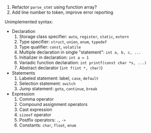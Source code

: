 1. Refactor `parse_stmt` using function array?
2. Add line number to token, improve error reporting

Unimplemented syntax:
- Declaration
    1. Storage class specifier: `auto`, `register`, `static`, `extern`
    2. Type specifier: `struct`, `union`, `enum`, `typedef`
    3. Type qualifier: `const`, `volatile`
    4. Multiple declaration in single "statement": `int a, b, c, ...`
    5. Initializer in declaration: `int a = 1`
    6. Variadic function declaration: `int printf(const char *s, ...)`
    7. Abstract declarator (`int f(int *, char)`)
- Statements
    1. Labeled statement: label, `case`, `default`
    2. Selection statement: `switch`
    3. Jump statement: `goto`, `continue`, `break`
- Expression
    1. Comma operator
    2. Compound assignment operators
    3. Cast expression
    4. `sizeof` operator
    5. Postfix operators: `.`, `->`
    6. Constants: `char`, `float`, `enum`
